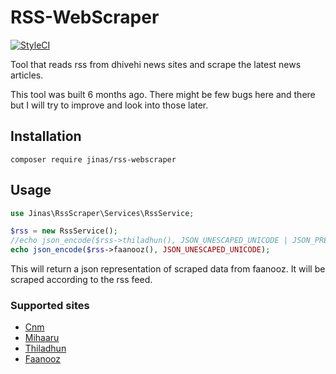 # RSS-WebScraper

[![StyleCI](https://github.styleci.io/repos/284431797/shield?branch=master)](https://github.styleci.io/repos/284431797?branch=master)

Tool that reads rss from dhivehi news sites and scrape the latest news articles.

This tool was built 6 months ago. There might be few bugs here and there but I will try to improve and look into those later.

## Installation

```
composer require jinas/rss-webscraper
```

## Usage

```php
use Jinas\RssScraper\Services\RssService;

$rss = new RssService();
//echo json_encode($rss->thiladhun(), JSON_UNESCAPED_UNICODE | JSON_PRETTY_PRINT);
echo json_encode($rss->faanooz(), JSON_UNESCAPED_UNICODE);
```
This will return a json representation of scraped data from faanooz. It will be scraped according to the rss feed.

### Supported sites
- [Cnm](https://cnm.mv/)
- [Mihaaru](https://mihaaru.com/)
- [Thiladhun](https://thiladhun.com/)
- [Faanooz](https://faanooz.com/)
